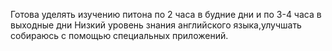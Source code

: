 Готова уделять изучению питона по 2 часа в будние дни и по 3-4 часа в выходные дни
Низкий уровень знания английского языка,улучшать собираюсь с помощью специальных приложений.
